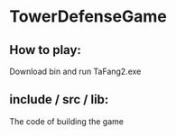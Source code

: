 # TowerDefenseGame

## How to play:
Download bin and run TaFang2.exe

## include / src / lib:
The code of building the game
